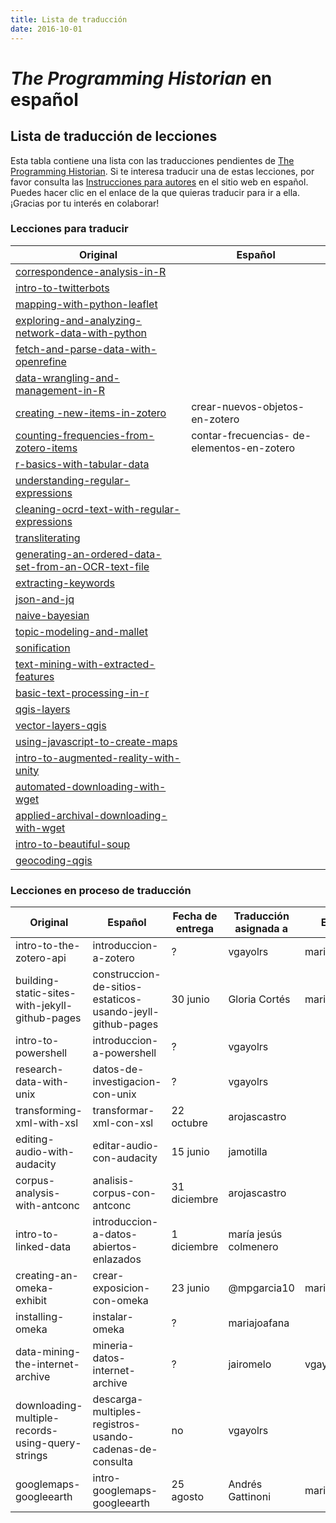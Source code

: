 ```yaml
---
title: Lista de traducción
date: 2016-10-01
---
```


# *The Programming Historian* en español

## Lista de traducción de lecciones

Esta tabla contiene una lista con las traducciones pendientes de [The Programming Historian](http://programminghistorian.org/lessons/). Si te interesa traducir una de estas lecciones, por favor consulta las [Instrucciones para autores](http://programminghistorian.org/es/flujo-de-trabajo-nuevas-lecciones) en el sitio web en español. Puedes hacer clic en el enlace de la que quieras traducir para ir a ella. ¡Gracias por tu interés en colaborar!

### Lecciones para traducir

| Original | Español 
|  ------------- |  ------------- 
| [correspondence-analysis-in-R](https://programminghistorian.org/lessons/correspondence-analysis-in-R) | |  
| [intro-to-twitterbots](https://programminghistorian.org/lessons/intro-to-twitterbots) | |  
| [mapping-with-python-leaflet](https://programminghistorian.org/lessons/mapping-with-python-leaflet) | |  
| [exploring-and-analyzing-network-data-with-python](https://programminghistorian.org/lessons/exploring-and-analyzing-network-data-with-python) | |  
| [fetch-and-parse-data-with-openrefine](https://programminghistorian.org/lessons/mapping-with-python-leaflet) | |  
| [data-wrangling-and-management-in-R](https://programminghistorian.org/lessons/data_wrangling_and_management_in_R) | |  
| [creating -new-items-in-zotero](http://programminghistorian.org/lessons/creating-new-items-in-zotero) | crear-nuevos-objetos-en-zotero | 
| [counting-frequencies-from-zotero-items](http://programminghistorian.org/lessons/counting-frequencies-from-zotero-items) | contar-frecuencias- de-elementos-en-zotero |
| [r-basics-with-tabular-data](http://programminghistorian.org/lessons/r-basics-with-tabular-data) | |
| [understanding-regular-expressions](http://programminghistorian.org/lessons/understanding-regular-expressions) ||
| [cleaning-ocrd-text-with-regular-expressions](http://programminghistorian.org/lessons/cleaning-data-with-openrefine) | | 
| [transliterating](http://programminghistorian.org/lessons/transliterating) || 
| [generating-an-ordered-data-set-from-an-OCR-text-file](http://programminghistorian.org/lessons/generating-an-ordered-data-set-from-an-OCR-text-file) ||
| [extracting-keywords](http://programminghistorian.org/lessons/extracting-keywords) || 
| [json-and-jq](http://programminghistorian.org/lessons/json-and-jq) || 
| [naive-bayesian](http://programminghistorian.org/lessons/naive-bayesian) | | 
| [topic-modeling-and-mallet](http://programminghistorian.org/lessons/topic-modeling-and-mallet) | | 
| [sonification](http://programminghistorian.org/lessons/sonification) | | 
| [text-mining-with-extracted-features](http://programminghistorian.org/lessons/text-mining-with-extracted-features) | | 
| [basic-text-processing-in-r](http://programminghistorian.org/lessons/basic-text-processing-in-r) || 
| [qgis-layers](http://programminghistorian.org/lessons/qgis-layers) |  | 
| [vector-layers-qgis](http://programminghistorian.org/lessons/vector-layers-qgis) |  | 
| [using-javascript-to-create-maps](http://programminghistorian.org/lessons/using-javascript-to-create-maps) |  | 
| [intro-to-augmented-reality-with-unity](http://programminghistorian.org/lessons/intro-to-augmented-reality-with-unity) | | 
| [automated-downloading-with-wget](http://programminghistorian.org/lessons/automated-downloading-with-wget) | | 
| [applied-archival-downloading-with-wget](http://programminghistorian.org/lessons/applied-archival-downloading-with-wget) | | 
| [intro-to-beautiful-soup](http://programminghistorian.org/lessons/intro-to-beautiful-soup) | | 
| [geocoding-qgis](http://programminghistorian.org/lessons/georeferencing-qgis) | |


### Lecciones en proceso de traducción

| Original | Español | Fecha de entrega | Traducción asignada a | Editor |
|  ------------- |  ------------- |  ------------- |  ------------- | ------------- | 
| intro-to-the-zotero-api | introduccion-a-zotero | ? | vgayolrs | mariajoafana | |
| building-static-sites-with-jekyll-github-pages| construccion-de-sitios-estaticos-usando-jeyll-github-pages | 30 junio  | Gloria Cortés |mariajofana | |
| intro-to-powershell | introduccion-a-powershell | ?| vgayolrs | | |
| research-data-with-unix | datos-de-investigacion-con-unix | ? | vgayolrs | | |
| transforming-xml-with-xsl | transformar-xml-con-xsl | 22 octubre | arojascastro | | |
| editing-audio-with-audacity |editar-audio-con-audacity| 15 junio  | jamotilla | | |
| corpus-analysis-with-antconc | analisis-corpus-con-antconc| 31 diciembre | arojascastro | | |
| intro-to-linked-data | introduccion-a-datos-abiertos-enlazados| 1 diciembre | maría jesús colmenero | | |
| creating-an-omeka-exhibit | crear-exposicion-con-omeka | 23 junio | @mpgarcia10 | mariajoafana | |
| installing-omeka | instalar-omeka | ? | mariajoafana | | |
| data-mining-the-internet-archive | mineria-datos-internet-archive | ? | jairomelo | vgayolrs | |
| downloading-multiple-records-using-query-strings | descarga-multiples-registros-usando-cadenas-de-consulta | no | vgayolrs | | |
| googlemaps-googleearth | intro-googlemaps-googleearth | 25 agosto | Andrés Gattinoni|mariajoafana| |


